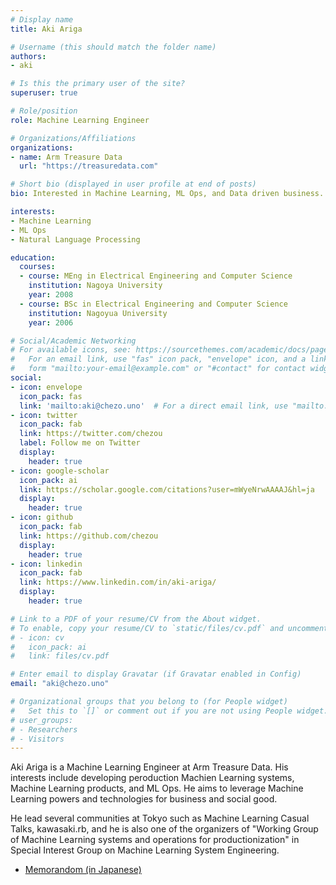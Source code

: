 ```yaml
---
# Display name
title: Aki Ariga

# Username (this should match the folder name)
authors:
- aki

# Is this the primary user of the site?
superuser: true

# Role/position
role: Machine Learning Engineer

# Organizations/Affiliations
organizations:
- name: Arm Treasure Data
  url: "https://treasuredata.com"

# Short bio (displayed in user profile at end of posts)
bio: Interested in Machine Learning, ML Ops, and Data driven business.

interests:
- Machine Learning
- ML Ops
- Natural Language Processing

education:
  courses:
  - course: MEng in Electrical Engineering and Computer Science
    institution: Nagoya University
    year: 2008
  - course: BSc in Electrical Engineering and Computer Science
    institution: Nagoyua University
    year: 2006

# Social/Academic Networking
# For available icons, see: https://sourcethemes.com/academic/docs/page-builder/#icons
#   For an email link, use "fas" icon pack, "envelope" icon, and a link in the
#   form "mailto:your-email@example.com" or "#contact" for contact widget.
social:
- icon: envelope
  icon_pack: fas
  link: 'mailto:aki@chezo.uno'  # For a direct email link, use "mailto:test@example.org".
- icon: twitter
  icon_pack: fab
  link: https://twitter.com/chezou
  label: Follow me on Twitter
  display:
    header: true
- icon: google-scholar
  icon_pack: ai
  link: https://scholar.google.com/citations?user=mWyeNrwAAAAJ&hl=ja
  display:
    header: true
- icon: github
  icon_pack: fab
  link: https://github.com/chezou
  display:
    header: true
- icon: linkedin
  icon_pack: fab
  link: https://www.linkedin.com/in/aki-ariga/
  display:
    header: true

# Link to a PDF of your resume/CV from the About widget.
# To enable, copy your resume/CV to `static/files/cv.pdf` and uncomment the lines below.
# - icon: cv
#   icon_pack: ai
#   link: files/cv.pdf

# Enter email to display Gravatar (if Gravatar enabled in Config)
email: "aki@chezo.uno"

# Organizational groups that you belong to (for People widget)
#   Set this to `[]` or comment out if you are not using People widget.
# user_groups:
# - Researchers
# - Visitors
---
```


Aki Ariga is a Machine Learning Engineer at Arm Treasure Data. His interests include developing peroduction Machien Learning systems, Machine Learning products, and ML Ops. He aims to leverage Machine Learning powers and technologies for business and social good.

He lead several communities at Tokyo such as Machine Learning Casual Talks, kawasaki.rb, and he is also one of the organizers of "Working Group of Machine Learning systems and operations for productionization" in Special Interest Group on Machine Learning System Engineering.

- [Memorandom (in Japanese)](https://memo.chezo.uno)
